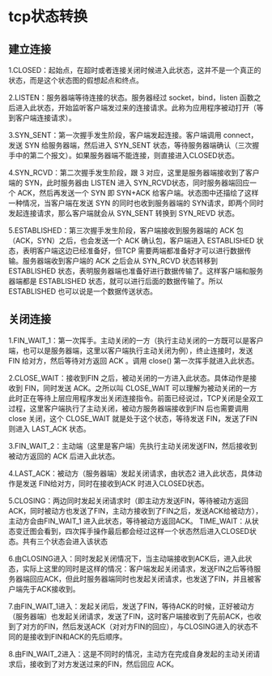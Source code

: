 # tcp状态转换

## 建立连接

1.CLOSED：起始点，在超时或者连接关闭时候进入此状态，这并不是一个真正的状态，而是这个状态图的假想起点和终点。

2.LISTEN：服务器端等待连接的状态。服务器经过 socket，bind，listen 函数之后进入此状态，开始监听客户端发过来的连接请求。此称为应用程序被动打开（等到客户端连接请求）。

3.SYN_SENT：第一次握手发生阶段，客户端发起连接。客户端调用 connect，发送 SYN 给服务器端，然后进入 SYN_SENT 状态，等待服务器端确认（三次握手中的第二个报文）。如果服务器端不能连接，则直接进入CLOSED状态。

4.SYN_RCVD：第二次握手发生阶段，跟 3 对应，这里是服务器端接收到了客户端的 SYN，此时服务器由 LISTEN 进入 SYN_RCVD状态，同时服务器端回应一个 ACK，然后再发送一个 SYN 即 SYN+ACK 给客户端。状态图中还描绘了这样一种情况，当客户端在发送 SYN 的同时也收到服务器端的 SYN请求，即两个同时发起连接请求，那么客户端就会从 SYN_SENT 转换到 SYN_REVD 状态。

5.ESTABLISHED：第三次握手发生阶段，客户端接收到服务器端的 ACK 包（ACK，SYN）之后，也会发送一个 ACK 确认包，客户端进入 ESTABLISHED 状态，表明客户端这边已经准备好，但TCP 需要两端都准备好才可以进行数据传输。服务器端收到客户端的 ACK 之后会从 SYN_RCVD 状态转移到 ESTABLISHED 状态，表明服务器端也准备好进行数据传输了。这样客户端和服务器端都是 ESTABLISHED 状态，就可以进行后面的数据传输了。所以 ESTABLISHED 也可以说是一个数据传送状态。

## 关闭连接

1.FIN_WAIT_1：第一次挥手。主动关闭的一方（执行主动关闭的一方既可以是客户端，也可以是服务器端，这里以客户端执行主动关闭为例），终止连接时，发送 FIN 给对方，然后等待对方返回 ACK 。调用 close() 第一次挥手就进入此状态。

2.CLOSE_WAIT：接收到FIN 之后，被动关闭的一方进入此状态。具体动作是接收到 FIN，同时发送 ACK。之所以叫 CLOSE_WAIT 可以理解为被动关闭的一方此时正在等待上层应用程序发出关闭连接指令。前面已经说过，TCP关闭是全双工过程，这里客户端执行了主动关闭，被动方服务器端接收到FIN 后也需要调用 close 关闭，这个 CLOSE_WAIT 就是处于这个状态，等待发送 FIN，发送了FIN 则进入 LAST_ACK 状态。

3.FIN_WAIT_2：主动端（这里是客户端）先执行主动关闭发送FIN，然后接收到被动方返回的 ACK 后进入此状态。

4.LAST_ACK：被动方（服务器端）发起关闭请求，由状态2 进入此状态，具体动作是发送 FIN给对方，同时在接收到ACK 时进入CLOSED状态。

5.CLOSING：两边同时发起关闭请求时（即主动方发送FIN，等待被动方返回ACK，同时被动方也发送了FIN，主动方接收到了FIN之后，发送ACK给被动方），主动方会由FIN_WAIT_1 进入此状态，等待被动方返回ACK。
 TIME_WAIT：从状态变迁图会看到，四次挥手操作最后都会经过这样一个状态然后进入CLOSED状态。共有三个状态会进入该状态

6.由CLOSING进入：同时发起关闭情况下，当主动端接收到ACK后，进入此状态，实际上这里的同时是这样的情况：客户端发起关闭请求，发送FIN之后等待服务器端回应ACK，但此时服务器端同时也发起关闭请求，也发送了FIN，并且被客户端先于ACK接收到。

7.由FIN_WAIT_1进入：发起关闭后，发送了FIN，等待ACK的时候，正好被动方（服务器端）也发起关闭请求，发送了FIN，这时客户端接收到了先前ACK，也收到了对方的FIN，然后发送ACK（对对方FIN的回应），与CLOSING进入的状态不同的是接收到FIN和ACK的先后顺序。

8.由FIN_WAIT_2进入：这是不同时的情况，主动方在完成自身发起的主动关闭请求后，接收到了对方发送过来的FIN，然后回应 ACK。

